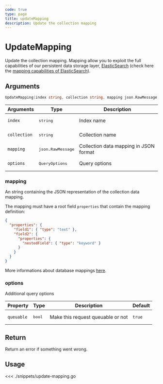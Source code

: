 ```yaml
---
code: true
type: page
title: updateMapping
description: Update the collection mapping
---
```


# UpdateMapping

Update the collection mapping.
Mapping allow you to exploit the full capabilities of our
persistent data storage layer, [ElasticSearch](ttps://www.elastic.co/elastic-stack) (check here the [mapping capabilities of ElasticSearch](https://www.elastic.co/guide/en/elasticsearch/reference/5.4/mapping.html)).

## Arguments

```go
UpdateMapping(index string, collection string, mapping json.RawMessage, options types.QueryOptions) error
```

| Arguments    | Type            | Description                            |
| ------------ | --------------- | -------------------------------------- |
| `index`      | <pre>string</pre>          | Index name                             |
| `collection` | <pre>string</pre>          | Collection name                        |
| `mapping`    | <pre>json.RawMessage</pre> | Collection data mapping in JSON format |
| `options`    | <pre>QueryOptions</pre>    | Query options                          |

### **mapping**

An string containing the JSON representation of the collection data mapping.

The mapping must have a root field `properties` that contain the mapping definition:

```json
{
  "properties": {
    "field1": { "type": "text" },
    "field2": {
      "properties": {
        "nestedField": { "type": "keyword" }
      }
    }
  }
}
```

More informations about database mappings [here](/core/1/guides/essentials/database-mappings).

### **options**

Additional query options

| Property   | Type | Description                       | Default |
| ---------- | ---- | --------------------------------- | ------- |
| `queuable` | <pre>bool</pre> | Make this request queuable or not | `true`  |

## Return

Return an error if something went wrong.

## Usage

<<< ./snippets/update-mapping.go
